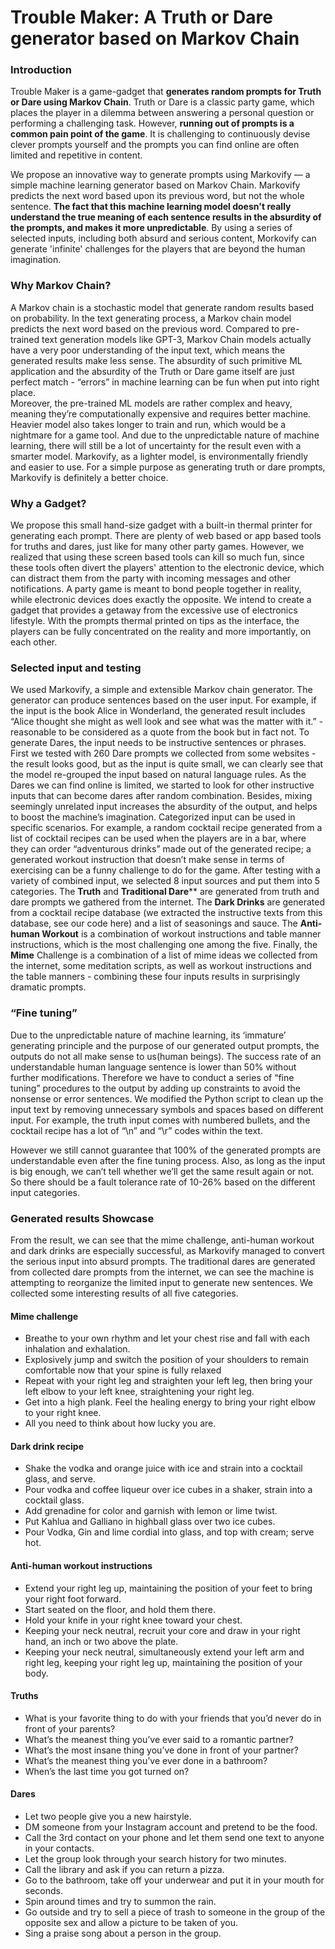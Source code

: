 # Trouble Maker: A Truth or Dare generator based on Markov Chain

### Introduction

Trouble Maker is a game-gadget that **generates random prompts for Truth or Dare using Markov Chain**. Truth or Dare is a classic party game, which places the player in a dilemma between answering a personal question or performing a challenging task. However, **running out of prompts is a common pain point of the game**. It is challenging to continuously devise clever prompts yourself and the prompts you can find online are often limited and repetitive in content.

We propose an innovative way to generate prompts using Markovify — a simple machine learning generator based on Markov Chain. Markovify predicts the next word based upon its previous word, but not the whole sentence. **The fact that this machine learning model doesn't really understand the true meaning of each sentence results in the absurdity of the prompts, and makes it more unpredictable**. By using a series of selected inputs, including both absurd and serious content, Morkovify can generate 'infinite' challenges for the players that are beyond the human imagination.

### Why Markov Chain? 

A Markov chain is a stochastic model that generate random results based on probability. In the text generating process, a Markov chain model predicts the next word based on the previous word. Compared to pre-trained text generation models like GPT-3, Markov Chain models actually have a very poor understanding of the input text, which means the generated results make less sense. The absurdity of such primitive ML application and the absurdity of the Truth or Dare game itself are just perfect match - “errors” in machine learning can be fun when put into right place.  
Moreover, the pre-trained ML models are rather complex and heavy, meaning they’re computationally expensive and requires better machine. Heavier model also takes longer to train and run, which would be a nightmare for a game tool. And due to the unpredictable nature of machine learning, there will still be a lot of uncertainty for the result even with a smarter model. 
Markovify, as a lighter model, is environmentally friendly and easier to use. For a simple purpose as generating truth or dare prompts, Markovify is definitely a better choice. 


### Why a Gadget? 

We propose this small hand-size gadget with a built-in thermal printer for generating each prompt.
There are plenty of web based or app based tools for truths and dares, just like for many other party games. However, we realized that using these screen based tools can kill so much fun, since these tools often divert the players' attention to the electronic device, which can distract them from the party with incoming messages and other notifications. A party game is meant to bond people together in reality, while electronic devices does exactly the opposite.
We intend to create a gadget that provides a getaway from the excessive use of electronics lifestyle. With the prompts thermal printed on tips as the interface, the players can be fully concentrated on the reality and more importantly, on each other. 

### Selected input and testing

We used Markovify, a simple and extensible Markov chain generator. The generator can produce sentences based on the user input. For example, if the input is the book Alice in Wonderland, the generated result includes “Alice thought she might as well look and see what was the matter with it.” - reasonable to be considered as a quote from the book but in fact not. To generate Dares, the input needs to be instructive sentences or phrases. First we tested with 260 Dare prompts we collected from some websites - the result looks good, but as the input is quite small, we can clearly see that the model re-grouped the input based on natural language rules. As the Dares we can find online is limited, we started to look for other instructive inputs that can become dares after random combination. Besides, mixing seemingly unrelated input increases the absurdity of the output, and helps to boost the machine’s imagination.
Categorized input can be used in specific scenarios. For example, a random cocktail recipe generated from a list of cocktail recipes can be used when the players are in a bar, where they can order “adventurous drinks” made out of the generated recipe; a generated workout instruction that doesn’t make sense in terms of exercising can be a funny challenge to do for the game. 
After testing with a variety of combined input, we selected 8 input sources and put them into 5 categories. The **Truth** and **Traditional Dare**** are generated from truth and dare prompts we gathered from the internet. The **Dark Drinks** are generated from a cocktail recipe database (we extracted the instructive texts from this database, see our code here) and a list of seasonings and sauce. The **Anti-human Workout** is a combination of workout instructions and table manner instructions, which is the most challenging one among the five. Finally, the **Mime** Challenge is a combination of a list of mime ideas we collected from the internet, some meditation scripts, as well as workout instructions and the table manners - combining these four inputs results in surprisingly dramatic prompts. 


### “Fine tuning”

Due to the unpredictable nature of machine learning, its ‘immature’ generating principle and the purpose of our generated output prompts, the outputs do not all make sense to us(human beings). The success rate of an understandable human language sentence is lower than 50% without further modifications. Therefore we have to conduct a series of “fine tuning” procedures to the output by adding up constraints to avoid the nonsense or error sentences. 
We modified the Python script to clean up the input text by removing unnecessary symbols and spaces based on different input. For example, the truth input comes with numbered bullets, and the cocktail recipe has a lot of “\n” and “\r” codes within the text.  

However we still cannot guarantee that 100% of the generated prompts are understandable even after the fine tuning process. Also, as long as the input is big enough, we can’t tell whether we’ll get the same result again or not. So there should be a fault tolerance rate of 10-26% based on the different input categories. 

### Generated results Showcase

From the result, we can see that the mime challenge, anti-human workout and dark drinks are especially successful, as Markovify managed to convert the serious input into absurd prompts. The traditional dares are generated from collected dare prompts from the internet, we can see the machine is attempting to reorganize the limited input to generate new sentences. 
We collected some interesting results of all five categories.

#### Mime challenge 

- Breathe to your own rhythm and let your chest rise and fall with each inhalation and exhalation.
- Explosively jump and switch the position of your shoulders to remain comfortable now that your spine is fully relaxed 
- Repeat with your right leg and straighten your left leg, then bring your left elbow to your left knee, straightening your right leg.
- Get into a high plank. Feel the healing energy to bring your right elbow to your right knee.
- All you need to think about how lucky you are.

#### Dark drink recipe

- Shake the vodka and orange juice with ice and strain into a cocktail glass, and serve.
- Pour vodka and coffee liqueur over ice cubes in a shaker, strain into a cocktail glass.
- Add grenadine for color and garnish with lemon or lime twist.
- Put Kahlua and Galliano in highball glass over two ice cubes. 
- Pour Vodka, Gin and lime cordial into glass, and top with cream; serve hot.

#### Anti-human workout instructions

- Extend your right leg up, maintaining the position of your feet to bring your right foot forward.
- Start seated on the floor, and hold them there. 
- Hold your knife in your right knee toward your chest. 
- Keeping your neck neutral, recruit your core and draw in your right hand, an inch or two above the plate. 
- Keeping your neck neutral, simultaneously extend your left arm and right leg, keeping your right leg up, maintaining the position of your body. 


#### Truths

- What is your favorite thing to do with your friends that you’d never do in front of your parents?
- What’s the meanest thing you’ve ever said to a romantic partner?
- What’s the most insane thing you’ve done in front of your partner?
- What’s the meanest thing you’ve ever done in a bathroom?
- When’s the last time you got turned on?


#### Dares 
- Let two people give you a new hairstyle.
- DM someone from your Instagram account and pretend to be the food.
- Call the 3rd contact on your phone and let them send one text to anyone in your contacts.
- Let the group look through your search history for two minutes.
- Call the library and ask if you can return a pizza.
- Go to the bathroom, take off your underwear and put it in your mouth for seconds.
- Spin around times and try to summon the rain.
- Go outside and try to sell a piece of trash to someone in the group of the opposite sex and allow a picture to be taken of you.
- Sing a praise song about a person in the group. 
